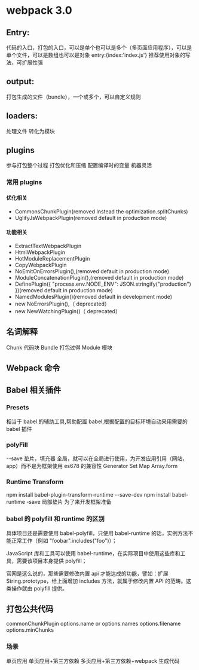 # webpack 3.0

## Entry:

代码的入口，打包的入口，可以是单个也可以是多个（多页面应用程序），可以是单个文件，可以是数组也可以是对象 entry:{index:'index.js'}
推荐使用对象的写法，可扩展性强

## output:

打包生成的文件（bundle），一个或多个，可以自定义规则

## loaders:

处理文件 转化为模块

## plugins

参与打包整个过程
打包优化和压缩
配置编译时的变量
机器灵活

### 常用 plugins

#### 优化相关

-   CommonsChunkPlugin(removed Instead the optimization.splitChunks)
-   UglifyJsWebpackPlugin(removed default in production mode)

#### 功能相关

-   ExtractTextWebpackPlugin
-   HtmlWebpackPlugin
-   HotModuleReplacementPlugin
-   CopyWebpackPlugin
-   NoEmitOnErrorsPlugin(),(removed default in production mode)
-   ModuleConcatenationPlugin(),(removed default in production mode)
-   DefinePlugin({ "process.env.NODE_ENV": JSON.stringify("production") })(removed default in production mode)
-   NamedModulesPlugin()(removed default in development mode)
-   new NoErrorsPlugin(),（ deprecated）
-   new NewWatchingPlugin()（ deprecated）

## 名词解释

Chunk 代码块
Bundle 打包过得
Module 模块

## Webpack 命令

## Babel 相关插件

### Presets

相当于 babel 的辅助工具,帮助配置 babel,根据配置的目标环境自动采用需要的 babel 插件

### polyFill

--save
垫片，填充器
全局，就可以在全局进行使用，为开发应用引用（网站，app）而不是为框架使用
es678 的兼容性
Generator
Set
Map
Array.form

### Runtime Transform

npm install babel-plugin-transform-runtime --save-dev
npm install babel-runtime -save
局部垫片
为了来开发框架准备

### babel 的 polyfill 和 runtime 的区别

具体项目还是需要使用 babel-polyfill，只使用 babel-runtime 的话，实例方法不能正常工作（例如 "foobar".includes("foo")）；

JavaScript 库和工具可以使用 babel-runtime，在实际项目中使用这些库和工具，需要该项目本身提供 polyfill；

官网是这么说的，那些需要修改内置 api 才能达成的功能，譬如：扩展 String.prototype，给上面增加 includes 方法，就属于修改内置 API 的范畴。这类操作就由 polyfill 提供。

## 打包公共代码

commonChunkPlugin
options.name or options.names
options.filename
options.minChunks

### 场景

单页应用
单页应用+第三方依赖
多页应用+第三方依赖+webpack 生成代码
